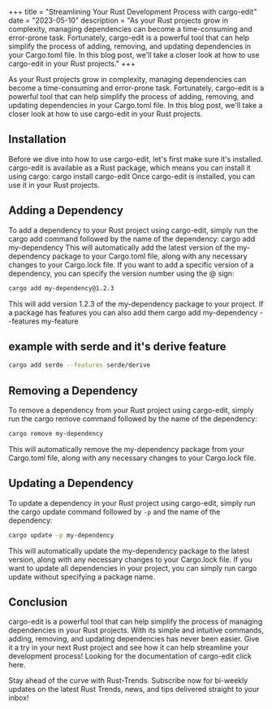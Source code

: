 +++
title = "Streamlining Your Rust Development Process with cargo-edit"
date = "2023-05-10"
description = "As your Rust projects grow in complexity, managing dependencies can become a time-consuming and error-prone task. Fortunately, cargo-edit is a powerful tool that can help simplify the process of adding, removing, and updating dependencies in your Cargo.toml file. In this blog post, we'll take a closer look at how to use cargo-edit in your Rust projects."
+++

As your Rust projects grow in complexity, managing dependencies can become a time-consuming and error-prone task. Fortunately, cargo-edit is a powerful tool that can help simplify the process of adding, removing, and updating dependencies in your Cargo.toml file. In this blog post, we'll take a closer look at how to use cargo-edit in your Rust projects.

## Installation
Before we dive into how to use cargo-edit, let's first make sure it's installed. cargo-edit is available as a Rust package, which means you can install it using cargo:
cargo install cargo-edit
Once cargo-edit is installed, you can use it in your Rust projects.

## Adding a Dependency
To add a dependency to your Rust project using cargo-edit, simply run the cargo add command followed by the name of the dependency:
cargo add my-dependency
This will automatically add the latest version of the my-dependency package to your Cargo.toml file, along with any necessary changes to your Cargo.lock file.
If you want to add a specific version of a dependency, you can specify the version number using the @ sign:

```bash
cargo add my-dependency@1.2.3
```

This will add version 1.2.3 of the my-dependency package to your project. If a package has features you can also add them
cargo add my-dependency --features my-feature

## example with serde and it's derive feature

```bash
cargo add serde --features serde/derive
```

## Removing a Dependency
To remove a dependency from your Rust project using cargo-edit, simply run the cargo remove command followed by the name of the dependency:

```bash
cargo remove my-dependency
```

This will automatically remove the my-dependency package from your Cargo.toml file, along with any necessary changes to your Cargo.lock file.

## Updating a Dependency
To update a dependency in your Rust project using cargo-edit, simply run the cargo update command followed by `-p` and the name of the dependency:

```bash
cargo update -p my-dependency
```

This will automatically update the my-dependency package to the latest version, along with any necessary changes to your Cargo.lock file.
If you want to update all dependencies in your project, you can simply run cargo update without specifying a package name.

## Conclusion
cargo-edit is a powerful tool that can help simplify the process of managing dependencies in your Rust projects. With its simple and intuitive commands, adding, removing, and updating dependencies has never been easier. Give it a try in your next Rust project and see how it can help streamline your development process! Looking for the documentation of cargo-edit click here.

Stay ahead of the curve with Rust-Trends. Subscribe now for bi-weekly updates on the latest Rust Trends, news, and tips delivered straight to your inbox!
